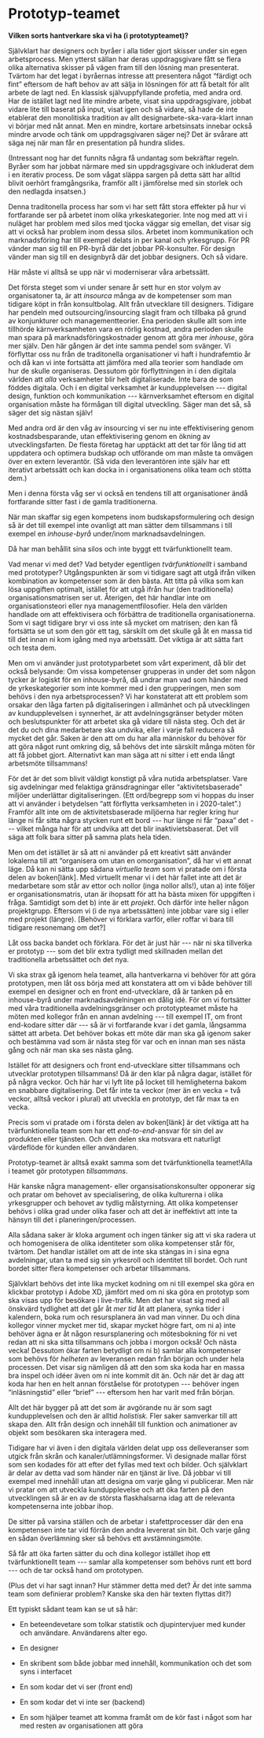 # Prototyp-teamet

**Vilken sorts hantverkare ska vi ha \(i prototypteamet\)?**

Självklart har designers och byråer i alla tider gjort skisser under sin egen arbetsprocess. Men ytterst sällan har deras uppdragsgivare fått se flera olika alternativa skisser på vägen fram till den lösning man presenterat. Tvärtom har det legat i byråernas intresse att presentera något “färdigt och fint” eftersom de haft behov av att sälja in lösningen för att få betalt för allt arbete de lagt ned. En klassisk självuppfyllande profetia, med andra ord. Har de istället lagt ned lite mindre arbete, visat sina uppdragsgivare, jobbat vidare lite till baserat på input, visat igen och så vidare, så hade de inte etablerat den monolitiska tradition av allt designarbete-ska-vara-klart innan vi börjar med nåt annat. Men en mindre, kortare arbetsinsats innebar också mindre arvode och tänk om uppdragsgivaren säger nej? Det är svårare att säga nej när man får en presentation på hundra slides.

\(Intressant nog har det funnits några få undantag som bekräftar regeln. Byråer som har jobbat närmare med sin uppdragsgivare och inkluderat dem i en iterativ process. De som vågat släppa sargen på detta sätt har alltid blivit oerhört framgångsrika, framför allt i jämförelse med sin storlek och den nedlagda insatsen.\)

Denna traditonella process har som vi har sett fått stora effekter på hur vi fortfarande ser på arbetet inom olika yrkeskategorier. Inte nog med att vi i nuläget har problem med silos med tjocka väggar sig emellan, det visar sig att vi också har problem inom dessa silos. Arbetet inom kommunikation och marknadsföring har till exempel delats in per kanal och yrkesgrupp. För PR vänder man sig till en PR-byrå där det jobbar PR-konsulter. För design vänder man sig till en designbyrå där det jobbar designers. Och så vidare.

Här måste vi alltså se upp när vi moderniserar våra arbetssätt.

Det första steget som vi under senare år sett hur en stor volym av organisatoner ta, är att _insourca_ många av de kompetenser som man tidigare köpt in från konsultbolag. Allt från utvecklare till designers. Tidigare har pendeln med outsourcing/insourcing slagit fram och tillbaka på grund av konjunkturer och managementteorier. Ena perioden skulle allt som inte tillhörde kärnverksamheten vara en rörlig kostnad, andra perioden skulle man spara på marknadsföringskostnader genom att göra mer _inhouse_, göra mer själv. Den här gången är det inte samma pendel som svänger. Vi förflyttar oss nu från de traditonella organisationer vi haft i hundrafemtio år och då kan vi inte fortsätta att jämföra med alla teorier som handlade om hur de skulle organiseras. Dessutom gör förflyttningen in i den digitala världen att _alla_ verksamheter blir helt digitaliserade. Inte bara de som föddes digitala. Och i en digital verksamhet är kundupplevelsen --- digital design, funktion och kommunikation --- kärnverksamhet eftersom en digital organisation måste ha förmågan till digital utveckling. Säger man det så, så säger det sig nästan själv!

Med andra ord är den våg av insourcing vi ser nu inte effektivisering genom kostnadsbesparande, utan effektivisering genom en ökning av utvecklingsfarten. De flesta företag har upptäckt att det tar för lång tid att uppdatera och optimera budskap och utförande om man måste ta omvägen över en extern leverantör. \(Så vida den leverantören inte själv har ett iterativt arbetssätt och kan docka in i organisationens olika team och stötta dem.\)

Men i denna första våg ser vi också en tendens till att organisationer ändå fortfarande sitter fast i de gamla traditionerna.

När man skaffar sig egen kompetens inom budskapsformulering och design så är det till exempel inte ovanligt att man sätter dem tillsammans i till exempel en _inhouse-byrå_ under/inom marknadsavdelningen.

Då har man behållit sina silos och inte byggt ett tvärfunktionellt team.

Vad menar vi med det? Vad betyder egentligen _tvärfunktionellt_ i samband med prototyper? Utgångspunkten är som vi tidigare sagt att utgå ifrån vilken kombination av kompetenser som är den bästa. Att titta på vilka som kan lösa uppgiften optimalt, istället för att utgå ifrån hur \(den traditionella\) organisationsmatrisen ser ut. Återigen, det här handlar inte om organisationsteori eller nya managementfilosofier. Hela den världen handlade om att effektivisera och förbättra de traditionella organisationerna. Som vi sagt tidigare bryr vi oss inte så mycket om matrisen; den kan få fortsätta se ut som den gör ett tag, särskilt om det skulle gå åt en massa tid till det innan ni kom igång med nya arbetssätt. Det viktiga är att sätta fart och testa dem.

Men om vi använder just prototyparbetet som vårt experiment, då blir det också belysande: Om vissa kompetenser grupperas in under det som någon tycker är logiskt för en inhouse-byrå, då undrar man vad som händer med de yrkeskategorier som inte kommer med i den grupperingen, men som behövs i den nya arbetsprocessen? Vi har konstaterat att ett problem som orsakar den låga farten på digitaliseringen i allmänhet och på utvecklingen av kundupplevelsen i synnerhet, är att avdelningsgränser betyder möten och beslutspunkter för att arbetet ska gå vidare till nästa steg. Och det är det du och dina medarbetare ska undvika, eller i varje fall reducera så mycket det går. Saken är den att om du har alla människor du behöver för att göra något runt omkring dig, så behövs det inte särskilt många möten för att få jobbet gjort. Alternativt kan man säga att ni sitter i ett enda långt arbetsmöte tillsammans!

För det är det som blivit väldigt konstigt på våra nutida arbetsplatser. Vare sig avdelningar med felaktiga gränsdragningar eller “aktivitetsbaserade” miljöer underlättar digitaliseringen. \(Ett ord/begrepp som vi hoppas du inser att vi använder i betydelsen “att förflytta verksamheten in i 2020-talet”.\) Framför allt inte om de aktivitetsbaserade miljöerna har regler kring hur länge ni får sitta några stycken runt ett bord --- hur länge ni får “paxa” det --- vilket många har för att undvika att det blir inaktivietsbaserat. Det vill säga att folk bara sitter på samma plats hela tiden.

Men om det istället är så att ni använder på ett kreativt sätt använder lokalerna till att “organisera om utan en omorganisation”, då har vi ett annat läge. Då kan ni sätta upp sådana _virtuella team_ som vi pratade om i första delen av boken\[länk\]. Med virtuellt menar vi i det här fallet inte att det är medarbetare som står av ettor och nollor \(inga nollor alls!\), utan a\) inte följer er organisationsmatris, utan är ihopsatt för att ha bästa mixen för uppgiften i fråga. Samtidigt som det b\) inte är ett _projekt_. Och därför inte heller någon projektgrupp. Eftersom vi \(i de nya arbetssätten\) inte jobbar vare sig i eller med projekt \(längre\). \[Behöver vi förklara varför, eller roffar vi bara till tidigare resonemang om det?\]

Låt oss backa bandet och förklara. För det är just här --- när ni ska tillverka er prototyp --- som det blir extra tydligt med skillnaden mellan det traditionella arbetssättet och det nya.

Vi ska strax gå igenom hela teamet, alla hantverkarna vi behöver för att göra prototypen, men låt oss börja med att konstatera att om vi både behöver till exempel en designer och en front end-utvecklare, då är tanken på en inhouse-byrå under marknadsavdelningen en dålig idé. För om vi fortsätter med våra traditionella avdelningsgränser och prototypteamet måste ha möten med kollegor från en annan avdelning --- till exempel IT, om front end-kodare sitter där --- så är vi fortfarande kvar i det gamla, långsamma sättet att arbeta. Det behöver bokas ett möte där man ska gå igenom saker och bestämma vad som är nästa steg för var och en innan man ses nästa gång och när man ska ses nästa gång.

Istället för att designers och front end-utvecklare sitter tillsammans och utvecklar prototypen tillsammans! Då är den klar på några dagar, istället för på några veckor. Och här har vi lyft lite på locket till hemligheterna bakom en snabbare digitalisering. Det får inte ta veckor \(mer än en vecka = två veckor, alltså veckor i plural\) att utveckla en prototyp, det får max ta en vecka.

Precis som vi pratade om i första delen av boken\[länk\] är det viktiga att ha tvärfunktionella team som har ett _end-to-end_-ansvar för sin del av produkten eller tjänsten. Och den delen ska motsvara ett naturligt värdeflöde för kunden eller användaren.

Prototyp-teamet är alltså exakt samma som det tvärfunktionella teamet!Alla i teamet gör prototypen _tillsammans_.

Här kanske några management- eller organsisationskonsulter opponerar sig och pratar om behovet av specialisering, de olika kulturerna i olika yrkesgrupper och behovet av tydlig målstyrning. Att olika kompetenser behövs i olika grad under olika faser och att det är ineffektivt att inte ta hänsyn till det i planeringen/processen.

Alla sådana saker är kloka argument och ingen tänker sig att vi ska radera ut och homogenisera de olika identiteter som olika kompetenser står för, tvärtom. Det handlar istället om att de inte ska stängas in i sina egna avdelningar, utan ta med sig sin yrkesroll och identitet till bordet. Och runt bordet sitter flera kompetenser och arbetar tillsammans.

Självklart behövs det inte lika mycket kodning om ni till exempel ska göra en klickbar prototyp i Adobe XD, jämfört med om ni ska göra en prototyp som ska visas upp för besökare i live-trafik. Men det har visat sig med all önskvärd tydlighet att det går åt _mer tid_ åt att planera, synka tider i kalendern, boka rum och resursplanera än vad man vinner. Du och dina kollegor vinner mycket mer tid, skapar mycket högre fart, om ni a\) inte behöver ägna er åt någon resursplanering och mötesbokning för ni vet redan att ni ska sitta tillsammans och jobba i morgon också! Och nästa vecka! Dessutom ökar farten betydligt om ni b\) samlar alla kompetenser som behövs för _helheten_ av leveransen redan från början och under hela processen. Det visar sig nämligen då att den som ska koda har en massa bra inspel och idéer även om ni inte kommit dit än. Och när det är dag att koda har hen en helt annan förståelse för prototypen --- behöver ingen “inläsningstid” eller “brief” --- eftersom hen har varit med från början.

Allt det här bygger på att det som är avgörande nu är som sagt kundupplevelsen och den är alltid _holistisk._ Fler saker samverkar till att skapa den. Allt från design och innehåll till funktion och animationer av objekt som besökaren ska interagera med.

Tidigare har vi även i den digitala världen delat upp oss delleveranser som utgick från skrån och kanaler/utlämningsformer. Vi designade mallar först som sen kodades för att efter det fyllas med text och bilder. Och självklart är delar av detta vad som händer när en tjänst är live. Då jobbar vi till exempel med innehåll utan att designa om varje gång vi publicerar. Men när vi pratar om att utveckla kundupplevelse och att öka farten på den utvecklingen så är en av de största flaskhalsarna idag att de relevanta kompetenserna inte jobbar ihop.

De sitter på varsina ställen och de arbetar i stafettprocesser där den ena kompetensen inte tar vid förrän den andra levererat sin bit. Och varje gång en sådan överlämning sker så behövs ett avstämningsmöte.

Så får att öka farten sätter du och dina kollegor istället ihop ett tvärfunktionellt team --- samlar alla kompetenser som behövs runt ett bord --- och de tar också hand om prototypen.

\(Plus det vi har sagt innan? Hur stämmer detta med det? Är det inte samma team som definierar problem? Kanske ska den här texten flyttas dit?\)

Ett typiskt sådant team kan se ut så här:

- En beteendevetare som tolkar statistik och djupintervjuer med kunder och användare. Användarens alter ego.

- En designer

- En skribent som både jobbar med innehåll, kommunikation och det som syns i interfacet

- En som kodar det vi ser \(front end\)

- En som kodar det vi inte ser \(backend\)

- En som hjälper teamet att komma framåt om de kör fast i något som har med resten av organisationen att göra

